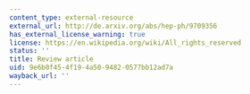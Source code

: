 ```yaml
---
content_type: external-resource
external_url: http://de.arxiv.org/abs/hep-ph/9709356
has_external_license_warning: true
license: https://en.wikipedia.org/wiki/All_rights_reserved
status: ''
title: Review article
uid: 9e6b0f45-4f19-4a50-9482-0577bb12ad7a
wayback_url: ''
---
```

